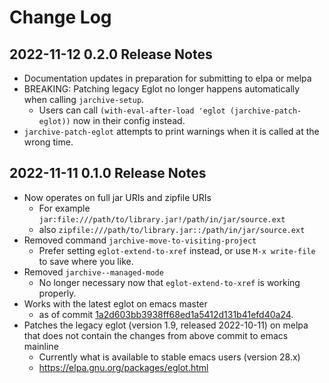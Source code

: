 # Change Log

## 2022-11-12 0.2.0 Release Notes
- Documentation updates in preparation for submitting to elpa or melpa
- BREAKING: Patching legacy Eglot no longer happens automatically when calling `jarchive-setup`.
  - Users can call `(with-eval-after-load 'eglot (jarchive-patch-eglot))` now in their config instead.
- `jarchive-patch-eglot` attempts to print warnings when it is called at the wrong time.

## 2022-11-11 0.1.0 Release Notes

- Now operates on full jar URIs and zipfile URIs
  - For example `jar:file:///path/to/library.jar!/path/in/jar/source.ext`
  - also `zipfile:///path/to/library.jar::/path/in/jar/source.ext`
- Removed command `jarchive-move-to-visiting-project`
  - Prefer setting `eglot-extend-to-xref` instead, or use `M-x write-file` to save where you like.
- Removed `jarchive--managed-mode`
  - No longer necessary now that `eglot-extend-to-xref` is working properly.
- Works with the latest eglot on emacs master
  - as of commit [1a2d603bb3938ff68ed1a5412d131b41efd40a24](https://git.savannah.gnu.org/cgit/emacs.git/commit/?id=1a2d603bb3938ff68ed1a5412d131b41efd40a24 "Emacs upstream commit 1a2d603bb3938ff68ed1a5412d131b41efd40a24").
- Patches the legacy eglot (version 1.9, released 2022-10-11) on melpa that does not contain the changes from above commit to emacs mainline
  - Currently what is available to stable emacs users (version 28.x)
  - https://elpa.gnu.org/packages/eglot.html 
